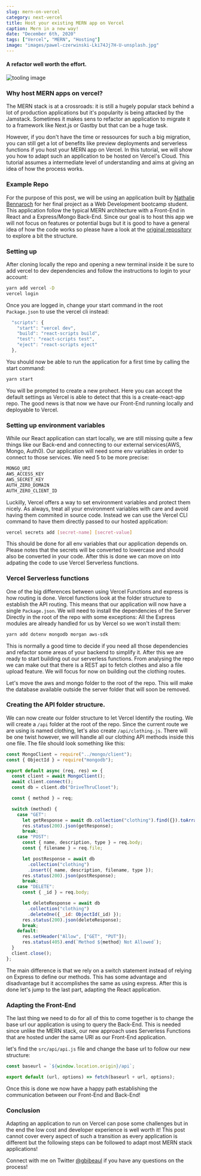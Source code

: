```yaml
---
slug: mern-on-vercel
category: next-vercel
title: Host your existing MERN app on Vercel
caption: Mern in a new way!
date: "December 6th, 2020"
tags: ["Vercel", "MERN", "Hosting"]
image: "images/pawel-czerwinski-Lki74Jj7H-U-unsplash.jpg"
---
```


#### **A refactor well worth the effort.**

![tooling image](images/pawel-czerwinski-Lki74Jj7H-U-unsplash.jpg)

### **Why host MERN apps on vercel?**

The MERN stack is at a crossroads: it is still a hugely popular stack behind a lot of production applications but it's popularity is being attacked by the Jamstack. Sometimes it makes sens to refactor an application to migrate it to a framework like Next.js or Gastby but that can be a huge task.

However, if you don't have the time or ressources for such a big migration, you can still get a lot of benefits like preview deployments and serverless functions if you host your MERN app on Vercel. In this tutorial, we will show you how to adapt such an application to be hosted on Vercel's Cloud. This tutorial assumes a intermediate level of understanding and aims at giving an idea of how the process works.

### **Example Repo**

For the purpose of this post, we will be using an application built by [Nathalie Bennaroch](https://twitter.com/Nathalieben26) for her final project as a Web Development bootcamp student. This application follow the typical MERN architecture with a Front-End in React and a Express/Mongo Back-End. Since our goal is to host this app we will not focus on features or potential bugs but it is good to have a general idea of how the code works so please have a look at the [original repository](https://github.com/lavilabs/adapting-express-to-next/tree/original) to explore a bit the structure.

### **Setting up**

After cloning locally the repo and opening a new terminal inside it be sure to add vercel to dev dependencies and follow the instructions to login to your account:

```bash
yarn add vercel -D
vercel login
```

Once you are logged in, change your start command in the root `Package.json` to use the vercel cli instead:

```javascript
  "scripts": {
    "start": "vercel dev",
    "build": "react-scripts build",
    "test": "react-scripts test",
    "eject": "react-scripts eject"
  },
```

You should now be able to run the application for a first time by calling the start command:

```bash
yarn start
```

You will be prompted to create a new prohect. Here you can accept the default settings as Vercel is able to detect that this is a create-react-app repo. The good news is that now we have our Front-End running locally and deployable to Vercel.

### **Setting up environment variables**

While our React application can start locally, we are still missing quite a few things like our Back-end and connecting to our external services(AWS, Mongo, Auth0). Our application will need some env variables in order to connect to those services. We need 5 to be more precise:

```bash
MONGO_URI
AWS_ACCESS_KEY
AWS_SECRET_KEY
AUTH_ZERO_DOMAIN
AUTH_ZERO_CLIENT_ID
```

Luckilly, Vercel offers a way to set environment variables and protect them nicely. As always, treat all your environment variables with care and avoid having them commited in source code. Instead we can use the Vercel CLI command to have them directly passed to our hosted application:

```bash
vercel secrets add [secret-name] [secret-value]
```

This should be done for all env variables that our application depends on. Please notes that the secrets will be converted to lowercase and should also be converted in your code. After this is done we can move on into adpating the code to use Vercel Serverless functions.

### **Vercel Serverless functions**

One of the big differences between using Vercel Functions and express is how routing is done. Vercel functions look at the folder structure to establish the API routing. This means that our application will now have a single `Package.json`. We will need to install the dependencies of the Server Directly in the root of the repo with some exceptions: All the Express modules are already handled for us by Vercel so we won't install them:

```bash
yarn add dotenv mongodb morgan aws-sdk
```

This is normally a good time to decide if you need all those dependencies and refactor some areas of your backend to simplify it. After this we are ready to start building out our serverless functions. From analysing the repo we can make out that there is a REST api to fetch clothes and also a file upload feature. We will focus for now on building out the clothing routes.

Let's move the aws and mongo folder to the root of the repo. This will make the database available outside the server folder that will soon be removed.

### Creating the API folder structure.

We can now create our folder structure to let Vercel Identify the routing. We will create a `/api` folder at the root of the repo. Since the current route we are using is named clothing, let's also create `/api/clothing.js`. There will be one twist however, we will handle all our clothing API methods inside this one file. The file should look something like this:

```js
const MongoClient = require("../mongo/client");
const { ObjectId } = require("mongodb");

export default async (req, res) => {
  const client = await MongoClient();
  await client.connect();
  const db = client.db("DriveThruCloset");

  const { method } = req;

  switch (method) {
    case "GET":
      let getResponse = await db.collection("clothing").find({}).toArray();
      res.status(200).json(getResponse);
      break;
    case "POST":
      const { name, description, type } = req.body;
      const { filename } = req.file;

      let postResponse = await db
        .collection("clothing")
        .insert({ name, description, filename, type });
      res.status(200).json(postResponse);
      break;
    case "DELETE":
      const { _id } = req.body;

      let deleteResponse = await db
        .collection("clothing")
        .deleteOne({ _id: ObjectId(_id) });
      res.status(200).json(deleteResponse);
      break;
    default:
      res.setHeader("Allow", ["GET", "PUT"]);
      res.status(405).end(`Method ${method} Not Allowed`);
  }
  client.close();
};
```

The main difference is that we rely on a switch statement instead of relying on Express to define our methods. This has some advantage and disadvantage but it accomplishes the same as using express. After this is done let's jump to the last part, adapting the React application.

### **Adapting the Front-End**

The last thing we need to do for all of this to come together is to change the base url our application is using to query the Back-End. This is needed since unlike the MERN stack, our new approach uses Serverless Functions that are hosted under the same URl as our Front-End application.

let's find the `src/api/api.js` file and change the base url to follow our new structure:

```js
const baseurl = `${window.location.origin}/api`;

export default (url, options) => fetch(baseurl + url, options);
```

Once this is done we now have a happy path establishing the communication between our Front-End and Back-End!

### **Conclusion**

Adapting an application to run on Vercel can pose some challenges but in the end the low cost and developer experience is well worth it! This post cannot cover every aspect of such a transition as every application is different but the following steps can be followed to adapt most MERN stack applications!

Connect with me on Twitter [@gbibeaul](https://twitter.com/BibeauGuillaume) if you have any questions on the process!

